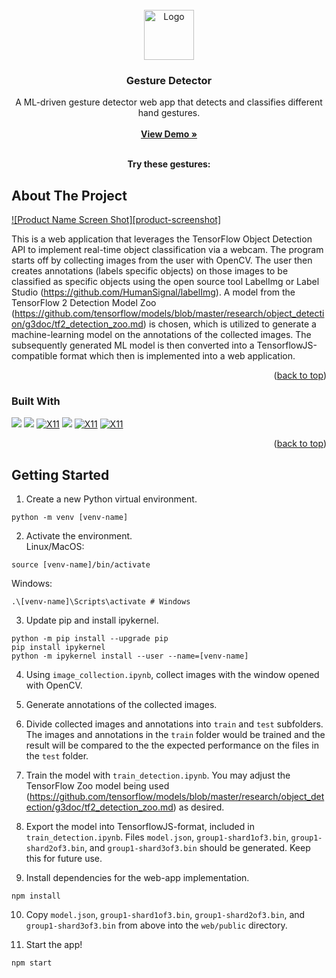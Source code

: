 <!-- PROJECT LOGO -->
<br />
<div align="center">
  <a href="https://github.com/bkctrl/gesture-detector">
    <img src="https://upload.wikimedia.org/wikipedia/commons/thumb/2/2d/Tensorflow_logo.svg/1200px-Tensorflow_logo.svg.png" alt="Logo" width="80" height="80">
  </a>

<h3 align="center">Gesture Detector</h3>

  <p align="center">
  A ML-driven gesture detector web app that detects and classifies different hand gestures.    <br/><br/>
    <a href="https://www.gesturedetector.live"><strong>View Demo »</strong></a>
    <br />
    <br />
  </p>
</div>

<div align="center"><b>Try these gestures:</b></div>


<!-- ABOUT THE PROJECT -->
## About The Project

[![Product Name Screen Shot][product-screenshot]](https://github.com/bkctrl/gesture-detector/screenshot.png)

This is a web application that leverages the TensorFlow Object Detection API to implement real-time object classification via a webcam. The program starts off by collecting images from the user with OpenCV. The user then creates annotations (labels specific objects) on those images to be classified as specific objects using the open source tool LabelImg or Label Studio (https://github.com/HumanSignal/labelImg). A model from the TensorFlow 2 Detection Model Zoo (https://github.com/tensorflow/models/blob/master/research/object_detection/g3doc/tf2_detection_zoo.md) is chosen, which is utilized to generate a machine-learning model on the annotations of the collected images. The subsequently generated ML model is then converted into a TensorflowJS-compatible format which then is implemented into a web application. 

<p align="right">(<a href="#readme-top">back to top</a>)</p>

</table>


### Built With
<a href=""><img src="https://img.shields.io/badge/python-3670A0?style=for-the-badge&logo=python&logoColor=ffdd54"></a>
<a href=""><img src="https://img.shields.io/badge/jupyter-%23FA0F00.svg?style=for-the-badge&logo=jupyter&logoColor=white"></a>
<a href=""><img src="https://img.shields.io/badge/TensorFlow-%23FF6F00.svg?style=for-the-badge&logo=TensorFlow&logoColor=white" alt="X11"></a>
<a href=""><img src="https://img.shields.io/badge/opencv-%23white.svg?style=for-the-badge&logo=opencv&logoColor=white"></a>
<a href=""><img src="https://img.shields.io/badge/react-%2320232a.svg?style=for-the-badge&logo=react&logoColor=%2361DAFB" alt="X11"></a>
<a href=""><img src="https://img.shields.io/badge/javascript-%23323330.svg?style=for-the-badge&logo=javascript&logoColor=%23F7DF1E" alt="X11"></a>
<p align="right">(<a href="#readme-top">back to top</a>)</p>


## Getting Started

1. Create a new Python virtual environment.
```
python -m venv [venv-name]
```

2. Activate the environment.<br>
Linux/MacOS:
```
source [venv-name]/bin/activate
```
Windows:
```
.\[venv-name]\Scripts\activate # Windows
```

3.  Update pip and install ipykernel.
```
python -m pip install --upgrade pip
pip install ipykernel
python -m ipykernel install --user --name=[venv-name]
```

4. Using `image_collection.ipynb`, collect images with the window opened with OpenCV. 


5. Generate annotations of the collected images.


6. Divide collected images and annotations into `train` and `test` subfolders. The images and annotations in the `train` folder would be trained and the result will be compared to the the expected performance on the files in the `test` folder. 


7. Train the model with `train_detection.ipynb`. You may adjust the TensorFlow Zoo model being used (https://github.com/tensorflow/models/blob/master/research/object_detection/g3doc/tf2_detection_zoo.md) as desired. 

8. Export the model into TensorflowJS-format, included in `train_detection.ipynb`. Files `model.json`, `group1-shard1of3.bin`, `group1-shard2of3.bin`, and `group1-shard3of3.bin` should be generated. Keep this for future use.

9. Install dependencies for the web-app implementation.
```
npm install
```

10. Copy `model.json`, `group1-shard1of3.bin`, `group1-shard2of3.bin`, and `group1-shard3of3.bin` from above into the `web/public` directory. 

11. Start the app!
```
npm start
```
